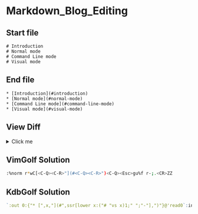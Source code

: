 # Markdown_Blog_Editing
## Start file
```
# Introduction
# Normal mode
# Command Line mode
# Visual mode
```
## End file
```
* [Introduction](#introduction)
* [Normal mode](#normal-mode)
* [Command Line mode](#command-line-mode)
* [Visual mode](#visual-mode)
```
## View Diff
<details><summary>Click me</summary>

```
1,4c1,4
< # Introduction
< # Normal mode
< # Command Line mode
< # Visual mode
---
> * [Introduction](#introduction)
> * [Normal mode](#normal-mode)
> * [Command Line mode](#command-line-mode)
> * [Visual mode](#visual-mode)
```
</details>

## VimGolf Solution
```sh
:%norm r*wC[<C-Q><C-R>"](#<C-Q><C-R>")<C-Q><Esc>gu%f r-;.<CR>ZZ
```
## KdbGolf Solution
```q
`:out 0:{"* [",x,"](#",ssr[lower x:("# "vs x)1;" ";"-"],")"}@'read0`:inp
```
